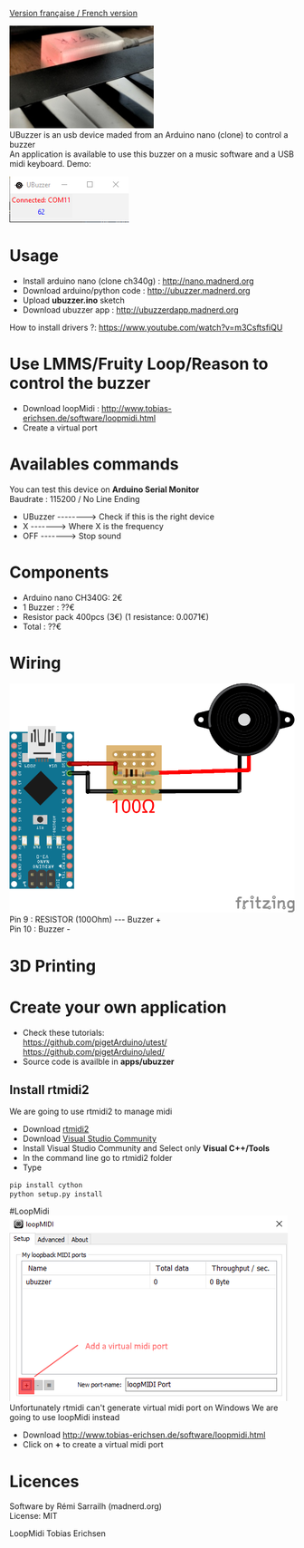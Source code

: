 [Version française / French version](https://github.com/pigetArduino/ubuzzer/blob/master/readme.fr.md)

![Photo UBuzzer](https://github.com/pigetArduino/ubuzzer/raw/master/doc/ubuzzer_photo.jpg)   
UBuzzer is an usb device maded from an Arduino nano (clone) to control a buzzer   
An application is available to use this buzzer on a music software and a USB midi keyboard.
Demo: 

![UBuzzer App](https://github.com/pigetArduino/ubuzzer/raw/master/doc/ubuzzer_app.png)   

# Usage
* Install arduino nano (clone ch340g) : http://nano.madnerd.org
* Download arduino/python code : http://ubuzzer.madnerd.org
* Upload **ubuzzer.ino** sketch
* Download ubuzzer app : http://ubuzzerdapp.madnerd.org    

How to install drivers ?: https://www.youtube.com/watch?v=m3CsftsfiQU

# Use LMMS/Fruity Loop/Reason to control the buzzer
* Download loopMidi : http://www.tobias-erichsen.de/software/loopmidi.html
* Create a virtual port

# Availables commands
You can test this device on **Arduino Serial Monitor**    
Baudrate : 115200 / No Line Ending     

* UBuzzer --------> Check if this is the right device    
* X -------> Where X is the frequency   
* OFF -------> Stop sound    

# Components
* Arduino nano CH340G: 2€    
* 1 Buzzer : ??€    
* Resistor pack 400pcs (3€) (1 resistance: 0.0071€)   
* Total : ??€   

# Wiring
![UBuzzer Wiring](https://github.com/pigetArduino/ubuzzer/raw/master/doc/ubuzzer_wiring.png)   
Pin 9 : RESISTOR (100Ohm) --- Buzzer +   
Pin 10 : Buzzer -    

# 3D Printing

# Create your own application
* Check these tutorials:    
https://github.com/pigetArduino/utest/    
https://github.com/pigetArduino/uled/
* Source code is availble in **apps/ubuzzer**

## Install rtmidi2
We are going to use rtmidi2 to manage midi   
* Download [rtmidi2](https://github.com/gesellkammer/rtmidi2/archive/master.zip)
* Download [Visual Studio Community](http://www.visualstudio.com/vs/community)
* Install Visual Studio Community and Select only **Visual C++/Tools**
* In the command line go to rtmidi2 folder
* Type
```
pip install cython
python setup.py install
```

#LoopMidi
![LoopMidi Add Midi Port](https://github.com/pigetArduino/ubuzzer/raw/master/doc/loopMidi.png)     
Unfortunately rtmidi can't generate virtual midi port on Windows
We are going to use loopMidi instead
* Download http://www.tobias-erichsen.de/software/loopmidi.html
* Click on **+** to create a virtual midi port

# Licences
Software by Rémi Sarrailh (madnerd.org)   
License: MIT

LoopMidi
Tobias Erichsen
